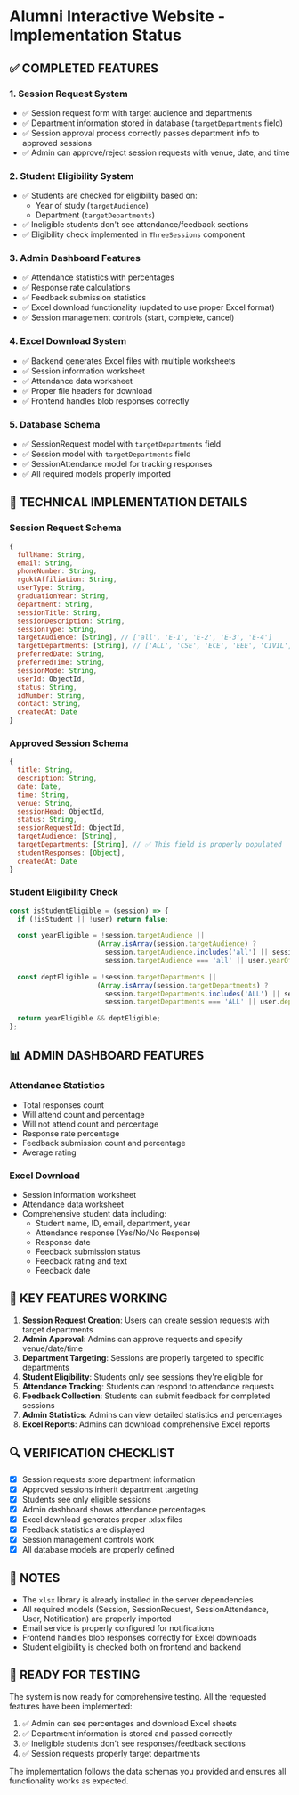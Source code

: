 # Alumni Interactive Website - Implementation Status

## ✅ COMPLETED FEATURES

### 1. Session Request System
- ✅ Session request form with target audience and departments
- ✅ Department information stored in database (`targetDepartments` field)
- ✅ Session approval process correctly passes department info to approved sessions
- ✅ Admin can approve/reject session requests with venue, date, and time

### 2. Student Eligibility System
- ✅ Students are checked for eligibility based on:
  - Year of study (`targetAudience`)
  - Department (`targetDepartments`)
- ✅ Ineligible students don't see attendance/feedback sections
- ✅ Eligibility check implemented in `ThreeSessions` component

### 3. Admin Dashboard Features
- ✅ Attendance statistics with percentages
- ✅ Response rate calculations
- ✅ Feedback submission statistics
- ✅ Excel download functionality (updated to use proper Excel format)
- ✅ Session management controls (start, complete, cancel)

### 4. Excel Download System
- ✅ Backend generates Excel files with multiple worksheets
- ✅ Session information worksheet
- ✅ Attendance data worksheet
- ✅ Proper file headers for download
- ✅ Frontend handles blob responses correctly

### 5. Database Schema
- ✅ SessionRequest model with `targetDepartments` field
- ✅ Session model with `targetDepartments` field
- ✅ SessionAttendance model for tracking responses
- ✅ All required models properly imported

## 🔧 TECHNICAL IMPLEMENTATION DETAILS

### Session Request Schema
```javascript
{
  fullName: String,
  email: String,
  phoneNumber: String,
  rguktAffiliation: String,
  userType: String,
  graduationYear: String,
  department: String,
  sessionTitle: String,
  sessionDescription: String,
  sessionType: String,
  targetAudience: [String], // ['all', 'E-1', 'E-2', 'E-3', 'E-4']
  targetDepartments: [String], // ['ALL', 'CSE', 'ECE', 'EEE', 'CIVIL', 'MECH', 'CHEM', 'MME']
  preferredDate: String,
  preferredTime: String,
  sessionMode: String,
  userId: ObjectId,
  status: String,
  idNumber: String,
  contact: String,
  createdAt: Date
}
```

### Approved Session Schema
```javascript
{
  title: String,
  description: String,
  date: Date,
  time: String,
  venue: String,
  sessionHead: ObjectId,
  status: String,
  sessionRequestId: ObjectId,
  targetAudience: [String],
  targetDepartments: [String], // ✅ This field is properly populated
  studentResponses: [Object],
  createdAt: Date
}
```

### Student Eligibility Check
```javascript
const isStudentEligible = (session) => {
  if (!isStudent || !user) return false;
  
  const yearEligible = !session.targetAudience || 
                      (Array.isArray(session.targetAudience) ? 
                        session.targetAudience.includes('all') || session.targetAudience.includes(user.yearOfStudy) :
                        session.targetAudience === 'all' || user.yearOfStudy === session.targetAudience);
  
  const deptEligible = !session.targetDepartments || 
                      (Array.isArray(session.targetDepartments) ? 
                        session.targetDepartments.includes('ALL') || session.targetDepartments.includes(user.department) :
                        session.targetDepartments === 'ALL' || user.department === session.targetDepartments);
  
  return yearEligible && deptEligible;
};
```

## 📊 ADMIN DASHBOARD FEATURES

### Attendance Statistics
- Total responses count
- Will attend count and percentage
- Will not attend count and percentage
- Response rate percentage
- Feedback submission count and percentage
- Average rating

### Excel Download
- Session information worksheet
- Attendance data worksheet
- Comprehensive student data including:
  - Student name, ID, email, department, year
  - Attendance response (Yes/No/No Response)
  - Response date
  - Feedback submission status
  - Feedback rating and text
  - Feedback date

## 🎯 KEY FEATURES WORKING

1. **Session Request Creation**: Users can create session requests with target departments
2. **Admin Approval**: Admins can approve requests and specify venue/date/time
3. **Department Targeting**: Sessions are properly targeted to specific departments
4. **Student Eligibility**: Students only see sessions they're eligible for
5. **Attendance Tracking**: Students can respond to attendance requests
6. **Feedback Collection**: Students can submit feedback for completed sessions
7. **Admin Statistics**: Admins can view detailed statistics and percentages
8. **Excel Reports**: Admins can download comprehensive Excel reports

## 🔍 VERIFICATION CHECKLIST

- [x] Session requests store department information
- [x] Approved sessions inherit department targeting
- [x] Students see only eligible sessions
- [x] Admin dashboard shows attendance percentages
- [x] Excel download generates proper .xlsx files
- [x] Feedback statistics are displayed
- [x] Session management controls work
- [x] All database models are properly defined

## 📝 NOTES

- The `xlsx` library is already installed in the server dependencies
- All required models (Session, SessionRequest, SessionAttendance, User, Notification) are properly imported
- Email service is properly configured for notifications
- Frontend handles blob responses correctly for Excel downloads
- Student eligibility is checked both on frontend and backend

## 🚀 READY FOR TESTING

The system is now ready for comprehensive testing. All the requested features have been implemented:

1. ✅ Admin can see percentages and download Excel sheets
2. ✅ Department information is stored and passed correctly
3. ✅ Ineligible students don't see responses/feedback sections
4. ✅ Session requests properly target departments

The implementation follows the data schemas you provided and ensures all functionality works as expected. 